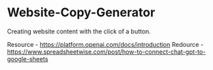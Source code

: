 # Website-Copy-Generator
Creating website content with the click of a button.

Resource - https://platform.openai.com/docs/introduction
Redource - https://www.spreadsheetwise.com/post/how-to-connect-chat-gpt-to-google-sheets
